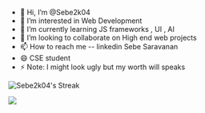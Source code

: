 - 👋 Hi, I’m @Sebe2k04
- 👀 I’m interested in Web Development
- 🌱 I’m currently learning JS frameworks , UI , AI
- 💞️ I’m looking to collaborate on High end web projects
- 📫 How to reach me -- linkedin Sebe Saravanan
- 😄 CSE student 
- ⚡ Note: I might look ugly but my worth will speaks

<!---
Sebe2k04/Sebe2k04 is a ✨ special ✨ repository because its `README.md` (this file) appears on your GitHub profile.
You can click the Preview link to take a look at your changes.
--->
![Sebe2k04's Streak](https://github-readme-streak-stats.herokuapp.com/?user=Sebe2k04&theme=gruvbox&hide_border=true)


<a href="https://visitcount.itsvg.in">
  <img src="https://visitcount.itsvg.in/api?id=Sebe2k04&label=Profile%20Views&color=2&icon=6&pretty=true" />
</a>

